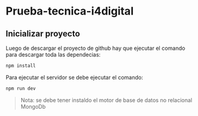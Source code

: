 # Prueba-tecnica-i4digital

## Inicializar proyecto

Luego de descargar el proyecto de github hay que ejecutar el comando para descargar toda las dependecias:

```bash
npm install
```

Para ejecutar el servidor se debe ejecutar el comando:

```bash
npm run dev
```

> Nota: se debe tener instaldo el motor de base de datos no relacional MongoDb
